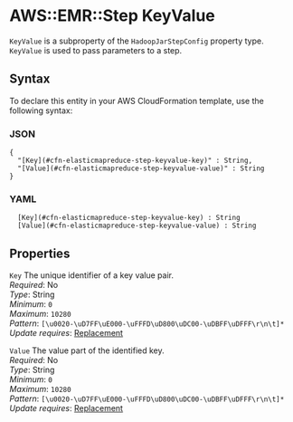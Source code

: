 # AWS::EMR::Step KeyValue<a name="aws-properties-elasticmapreduce-step-keyvalue"></a>

`KeyValue` is a subproperty of the `HadoopJarStepConfig` property type\. `KeyValue` is used to pass parameters to a step\.

## Syntax<a name="aws-properties-elasticmapreduce-step-keyvalue-syntax"></a>

To declare this entity in your AWS CloudFormation template, use the following syntax:

### JSON<a name="aws-properties-elasticmapreduce-step-keyvalue-syntax.json"></a>

```
{
  "[Key](#cfn-elasticmapreduce-step-keyvalue-key)" : String,
  "[Value](#cfn-elasticmapreduce-step-keyvalue-value)" : String
}
```

### YAML<a name="aws-properties-elasticmapreduce-step-keyvalue-syntax.yaml"></a>

```
﻿  [Key](#cfn-elasticmapreduce-step-keyvalue-key) : String
﻿  [Value](#cfn-elasticmapreduce-step-keyvalue-value) : String
```

## Properties<a name="aws-properties-elasticmapreduce-step-keyvalue-properties"></a>

`Key`  <a name="cfn-elasticmapreduce-step-keyvalue-key"></a>
The unique identifier of a key value pair\.  
*Required*: No  
*Type*: String  
*Minimum*: `0`  
*Maximum*: `10280`  
*Pattern*: `[\u0020-\uD7FF\uE000-\uFFFD\uD800\uDC00-\uDBFF\uDFFF\r\n\t]*`  
*Update requires*: [Replacement](https://docs.aws.amazon.com/AWSCloudFormation/latest/UserGuide/using-cfn-updating-stacks-update-behaviors.html#update-replacement)

`Value`  <a name="cfn-elasticmapreduce-step-keyvalue-value"></a>
The value part of the identified key\.  
*Required*: No  
*Type*: String  
*Minimum*: `0`  
*Maximum*: `10280`  
*Pattern*: `[\u0020-\uD7FF\uE000-\uFFFD\uD800\uDC00-\uDBFF\uDFFF\r\n\t]*`  
*Update requires*: [Replacement](https://docs.aws.amazon.com/AWSCloudFormation/latest/UserGuide/using-cfn-updating-stacks-update-behaviors.html#update-replacement)